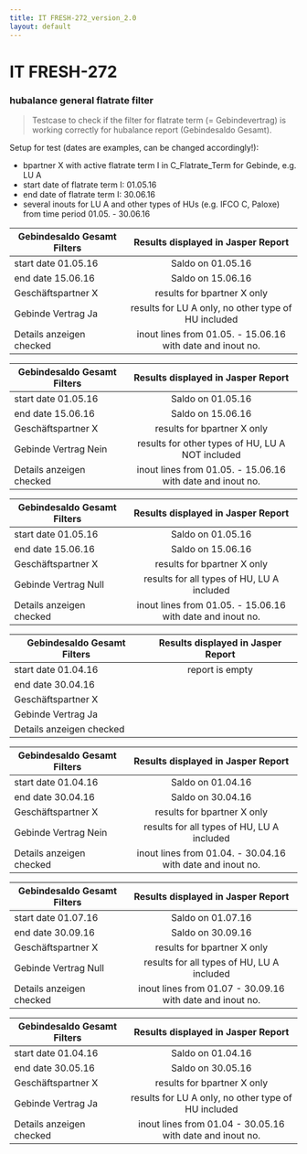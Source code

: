 ```yaml
---
title: IT FRESH-272_version_2.0
layout: default
---
```



# IT FRESH-272
### hubalance general flatrate filter
> Testcase to check if the filter for flatrate term (= Gebindevertrag) 
> is working correctly for hubalance report (Gebindesaldo Gesamt).

Setup for test (dates are examples, can be changed accordingly!):
* bpartner X with active flatrate term I in C_Flatrate_Term for Gebinde, e.g. LU A
* start date of flatrate term I: 01.05.16 
* end date of flatrate term I: 30.06.16
* several inouts for LU A and other types of HUs (e.g. IFCO C, Paloxe) from time period 01.05. - 30.06.16


|	Gebindesaldo Gesamt Filters		|	Results displayed in Jasper Report							|
| -----------------------------		|:-------------------------------------------------------------:|
|	start date 01.05.16				|	Saldo on 01.05.16											|
|	end date 15.06.16				|	Saldo on 15.06.16											|
|	Geschäftspartner X				|	results for bpartner X only									|
|	Gebinde Vertrag Ja				|	results for LU A only, no other type of HU included			|
|	Details anzeigen checked		|	inout lines from 01.05. -  15.06.16	with date and inout no.	|		



|	Gebindesaldo Gesamt Filters		|	Results displayed in Jasper Report							|
| -----------------------------		|:-------------------------------------------------------------:|
|	start date 01.05.16				|	Saldo on 01.05.16											|
|	end date 15.06.16				|	Saldo on 15.06.16											|
|	Geschäftspartner X				|	results for bpartner X only									|
|	Gebinde Vertrag Nein			|	results for other types of HU, LU A  NOT included			|
|	Details anzeigen checked		|	inout lines from 01.05. -  15.06.16	with date and inout no.	|		


 
|	Gebindesaldo Gesamt Filters		|	Results displayed in Jasper Report							|
| -----------------------------		|:-------------------------------------------------------------:|
|	start date 01.05.16				|	Saldo on 01.05.16											|
|	end date 15.06.16				|	Saldo on 15.06.16											|
|	Geschäftspartner X				|	results for bpartner X only									|
|	Gebinde Vertrag Null			|	results for all types of HU, LU A  included					|
|	Details anzeigen checked		|	inout lines from 01.05. -  15.06.16	with date and inout no.	|		


 
|	Gebindesaldo Gesamt Filters		|	Results displayed in Jasper Report							|
| -----------------------------		|:-------------------------------------------------------------:|
|	start date 01.04.16				|	report is empty												|
|	end date 30.04.16				|																|
|	Geschäftspartner X				|																|
|	Gebinde Vertrag Ja				|																|
|	Details anzeigen checked		|																|	


 
|	Gebindesaldo Gesamt Filters		|	Results displayed in Jasper Report							|
| -----------------------------		|:-------------------------------------------------------------:|
|	start date 01.04.16				|	Saldo on 01.04.16											|
|	end date 30.04.16				|	Saldo on 30.04.16											|
|	Geschäftspartner X				|	results for bpartner X only									|
|	Gebinde Vertrag Nein			|	results for all types of HU, LU A  included					|
|	Details anzeigen checked		|	inout lines from 01.04. -  30.04.16	with date and inout no.	|	
		

		
|	Gebindesaldo Gesamt Filters		|	Results displayed in Jasper Report							|
| -----------------------------		|:-------------------------------------------------------------:|
|	start date 01.07.16				|	Saldo on 01.07.16											|
|	end date 30.09.16				|	Saldo on 30.09.16											|
|	Geschäftspartner X				|	results for bpartner X only									|
|	Gebinde Vertrag Null			|	results for all types of HU, LU A  included					|
|	Details anzeigen checked		|	inout lines from 01.07 -  30.09.16	with date and inout no.	|	
		

		
|	Gebindesaldo Gesamt Filters		|	Results displayed in Jasper Report							|
| -----------------------------		|:-------------------------------------------------------------:|
|	start date 01.04.16				|	Saldo on 01.04.16											|
|	end date 30.05.16				|	Saldo on 30.05.16											|
|	Geschäftspartner X				|	results for bpartner X only									|
|	Gebinde Vertrag Ja				|	results for LU A only, no other type of HU included			|
|	Details anzeigen checked		|	inout lines from 01.04 -  30.05.16	with date and inout no.	|	
		

